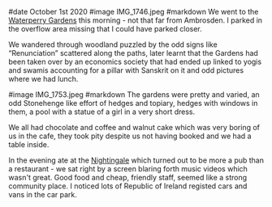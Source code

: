 #date October 1st 2020
#image IMG_1746.jpeg
#markdown
We went to the [Waterperry Gardens](https://www.waterperrygardens.co.uk/) this morning - not that far from Ambrosden. I parked in the overflow area missing that I could have parked closer.

We wandered through woodland puzzled by the odd signs like “Renunciation” scattered along the paths, later learnt that the Gardens had been taken over by an economics society that had ended up linked to yogis and swamis  accounting for a pillar with Sanskrit on it and odd pictures where we had lunch.

#image IMG_1753.jpeg
#markdown
The gardens were pretty and varied, an odd Stonehenge like effort of hedges and topiary, hedges with windows in them, a pool with a statue of a girl in a very short dress.

We all had chocolate and coffee and walnut cake which was very boring of us in the cafe, they took pity despite us not having booked and we had a table inside.

In the evening ate at the [Nightingale](https://www.thenightingalebicester.co.uk/index) which turned out to be more a pub than a restaurant - we sat right by a screen blaring forth music videos which wasn't great. Good food and cheap, friendly staff, seemed like a strong community place. I noticed lots of Republic of Ireland registed cars and vans in the car park.
